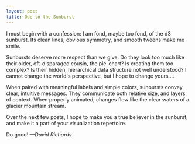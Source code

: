 ```yaml
---
layout: post
title: Ode to the Sunburst
---
```


I must begin with a confession: I am fond, maybe too fond, of the d3 sunburst. Its clean lines, obvious symmetry, and smooth tweens make me smile.

Sunbursts deserve more respect than we give. Do they look too much like their older, oft-disparaged cousin, the pie-chart? Is creating them too complex? Is their hidden, hierarchical data structure not well understood? I cannot change the world's perspective, but I hope to change yours....

When paired with meaningful labels and simple colors, sunbursts convey clear, intuitive messages. They communicate both relative size, and layers of context. When properly animated, changes flow like the clear waters of a glacier mountain stream.
 
Over the next few posts, I hope to make you a true believer in the sunburst, and make it a part of your visualization repertoire. 

Do good!  _—David Richards_


